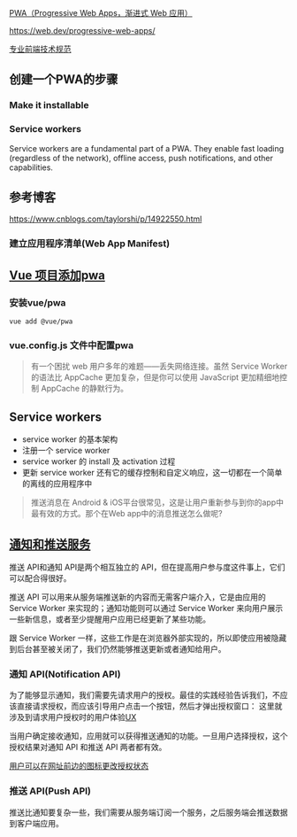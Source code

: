 [PWA（Progressive Web Apps，渐进式 Web 应用）](https://developer.mozilla.org/zh-CN/docs/Web/Progressive_web_apps)

https://web.dev/progressive-web-apps/

[专业前端技术规范](https://web.dev/learn/)

## 创建一个PWA的步骤
### Make it installable

### Service workers
Service workers are a fundamental part of a PWA. They enable fast loading (regardless of the network), offline access, push notifications, and other capabilities.

## 参考博客
https://www.cnblogs.com/taylorshi/p/14922550.html

### 建立应用程序清单(Web App Manifest)

## [Vue 项目添加pwa](https://juejin.cn/post/6844904033522548743)
### 安装vue/pwa
```
vue add @vue/pwa
```

### vue.config.js 文件中配置pwa


> 有一个困扰 web 用户多年的难题——丢失网络连接。虽然 Service Worker 的语法比 AppCache 更加复杂，但是你可以使用 JavaScript 更加精细地控制 AppCache 的静默行为。

## Service workers
- service worker 的基本架构
- 注册一个 service worker
- service worker 的 install 及 activation 过程
- 更新 service worker 还有它的缓存控制和自定义响应，这一切都在一个简单的离线的应用程序中

> 推送消息在 Android & iOS平台很常见，这是让用户重新参与到你的app中最有效的方式。那个在Web app中的消息推送怎么做呢?

## [通知和推送服务](https://developer.mozilla.org/zh-CN/docs/Web/Progressive_web_apps/Re-engageable_Notifications_Push)
推送 API和通知 API是两个相互独立的 API，但在提高用户参与度这件事上，它们可以配合得很好。

推送 API 可以用来从服务端推送新的内容而无需客户端介入，它是由应用的 Service Worker 来实现的；通知功能则可以通过 Service Worker 来向用户展示一些新信息，或者至少提醒用户应用已经更新了某些功能。

跟 Service Worker 一样，这些工作是在浏览器外部实现的，所以即使应用被隐藏到后台甚至被关闭了，我们仍然能够推送更新或者通知给用户。

### 通知 API(Notification API)
为了能够显示通知，我们需要先请求用户的授权。最佳的实践经验告诉我们，不应该直接请求授权，而应该引导用户点击一个按钮，然后才弹出授权窗口：
这里就涉及到请求用户授权时的用户体验[UX](https://developers.google.com/web/fundamentals/push-notifications/permission-ux#value_proposition)

当用户确定接收通知，应用就可以获得推送通知的功能。一旦用户选择授权，这个授权结果对通知 API 和推送 API 两者都有效。

[用户可以在网址前边的图标更改授权状态](https://stackoverflow.com/questions/47447637/notification-permission-gives-denied-always)

### 推送 API(Push API)
推送比通知要复杂一些，我们需要从服务端订阅一个服务，之后服务端会推送数据到客户端应用。